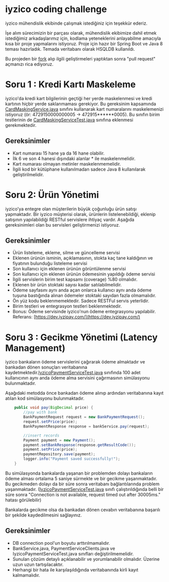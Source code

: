 # iyzico coding challenge

iyzico mühendislik ekibinde çalışmak istediğiniz için teşekkür ederiz.

İşe alım sürecimizin bir parçası olarak, mühendislik ekibimize dahil etmek istediğimiz arkadaşlarımız için, 
kodlama yeteneklerini anlayabilme amacıyla kısa bir proje yapmalarını istiyoruz. Proje için hazır bir Spring Boot 
ve Java 8 teması hazırladık. Temada veritabanı olarak HSQLDB kullanıldı.

Bu projeden bir [fork](https://help.github.com/articles/fork-a-repo/) alıp ilgili geliştirmeleri yaptıktan sonra 
"pull request" açmanızı rica ediyoruz.

# Soru 1 : Kredi Kartı Maskeleme

iyzico'da kredi kart bilgilerinin geçtiği her yerde maskelenmesi ve kredi kartının hiçbir yerde saklanmaması gerekiyor. Bu gereksinim 
kapsamında [CardMaskingService.java](src/main/java/com/iyzico/challenge/service/CardMaskingService.java) sınıfını kullanarak
kart numaralarını maskelemenizi istiyoruz (ör: 4729150000000005 -> 472915******0005). Bu sınıfın birim testlerinin de
[CardMaskingServiceTest.java](src/test/java/com/iyzico/challenge/service/CardMaskingServiceTest.java) sınıfına eklenmesi gerekmektedir.

## Gereksinimler

* Kart numarası 15 hane ya da 16 hane olabilir.
* İlk 6 ve son 4 hanesi dışındaki alanlar * ile maskelenmelidir.
* Kart numarası olmayan metinler maskelenmemelidir.
* İlgili kod bir kütüphane kullanılmadan sadece Java 8 kullanılarak geliştirilmelidir.

# Soru 2: Ürün Yönetimi

iyzico'ya entegre olan müşterilerin büyük çoğunluğu ürün satışı yapmaktadır. Bir iyzico müşterisi olarak, ürünlerin
listelenebildiği, eklenip satışının yapılabildiği RESTful servislere ihtiyaç vardır. Aşağıda gereksinimleri olan
bu servisleri geliştirmenizi istiyoruz.

## Gereksinimler

* Ürün listeleme, ekleme, silme ve güncelleme servisi
* Eklenen ürünün isminin, açıklamasının, stokta kaç tane kaldığının ve fiyatının bulunduğu listeleme servisi
* Son kullanıcı için eklenen ürünün görüntülenme servisi
* Son kullanıcı için eklenen ürünün ödemesinin yapıldığı ödeme servisi
* İlgili servislerin birim test kapsamı (coverage) %80 olmalıdır.
* Eklenen bir ürün stoktaki sayısı kadar satılabilmelidir.
* Ödeme sayfasını aynı anda açan onlarca kullanıcı aynı anda ödeme tuşuna bastığında alınan ödemeler 
  stoktaki sayıdan fazla olmamalıdır.
* Ön yüz kodu beklenmemektedir. Sadece RESTFul servis yeterlidir.
* Birim testleri ve entegrasyon testleri beklenmektedir.
* Bonus: Ödeme servisinde iyzico'nun ödeme entegrasyonu yapılabilir. 
Referans: [https://dev.iyzipay.com/](https://dev.iyzipay.com/)


# Soru 3 : Gecikme Yönetimi (Latency Management)

iyzico bankaların ödeme servislerini çağırarak ödeme almaktadır ve bankadan dönen sonuçları veritabanına
kaydetmektedir.[IyzicoPaymentServiceTest.java](src/test/java/com/iyzico/challenge/service/IyzicoPaymentServiceTest.java)
sınıfında 100 adet kullanıcının aynı anda ödeme alma servisini çağırmasının simülasyonu bulunmaktadır.

Aşağıdaki metodda önce bankadan ödeme alınıp ardından veritabanına kayıt atılan kod simülasyonu bulunmaktadır.

```java
    public void pay(BigDecimal price) {
        //pay with bank
        BankPaymentRequest request = new BankPaymentRequest();
        request.setPrice(price);
        BankPaymentResponse response = bankService.pay(request);

        //insert records
        Payment payment = new Payment();
        payment.setBankResponse(response.getResultCode());
        payment.setPrice(price);
        paymentRepository.save(payment);
        logger.info("Payment saved successfully!");
    }
```

Bu simülasyonda bankalarda yaşanan bir problemden dolayı bankaların ödeme alması ortalama 5 saniye
sürmekte ve bir gecikme yaşanmaktadır. Bu gecikmeden dolayı da bir süre sonra veritabanı bağlantılarında
problem yaşanmaktadır. ([IyzicoPaymentServiceTest.java](src/test/java/com/iyzico/challenge/service/IyzicoPaymentServiceTest.java)
sınıfı çalıştırıldığında belli bir süre sonra "Connection is not available, request timed out after 30005ms." hatası
görülebilir)

Bankalarda gecikme olsa da bankadan dönen cevabın veritabanına başarılı bir şekilde kaydedilmesini sağlayınız.

## Gereksinimler

* DB connection pool'un boyutu arttırılmamalıdır.
* BankService.java, PaymentServiceClients.java ve IyzicoPaymentServiceTest.java sınıfları değiştirilmemelidir.
* Sunulan çözüm detaylı açıklanabilir ve yorumlanabilir olmalıdır. Üzerine uzun uzun tartışılacaktır.
* Herhangi bir hata ile karşılaşıldığında veritabanında kirli kayıt kalmamalıdır.






